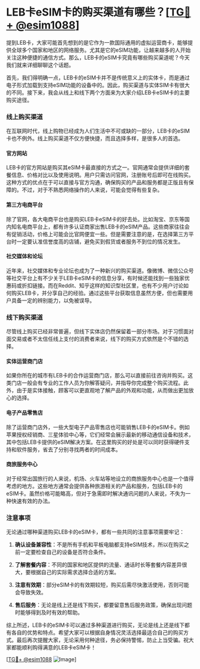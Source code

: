 # LEB卡eSIM卡的购买渠道有哪些？[[TG💪+ @esim1088](https://t.me/s/esim1088)]

提到LEB卡，大家可能首先想到的是它作为一款国际通用的虚拟运营商卡，能够提供全球多个国家和地区的网络服务。尤其是它的eSIM功能，让越来越多的人开始关注这种便捷的通信方式。那么，LEB卡的eSIM卡究竟有哪些购买渠道呢？今天我们就来详细聊聊这个话题。

首先，我们得明确一点，LEB卡的eSIM卡并不是传统意义上的实体卡，而是通过电子形式加载到支持eSIM功能的设备中的。因此，购买渠道与实体SIM卡有很大的不同。接下来，我会从线上和线下两个方面来为大家介绍LEB卡eSIM卡的主要购买途径。

### 线上购买渠道

在互联网时代，线上购物已经成为人们生活中不可或缺的一部分，LEB卡的eSIM卡也不例外。线上购买渠道不仅方便快捷，而且选择多样，是很多人的首选。

#### 官方网站

LEB卡的官方网站是购买其eSIM卡最直接的方式之一。官网通常会提供详细的套餐信息、价格对比以及使用说明。用户只需访问官网，注册账号后即可在线购买。这种方式的优点在于可以直接与官方沟通，确保购买的产品和服务都是正版且有保障的。不过，对于不熟悉网络操作的人来说，可能会觉得有些复杂。

#### 第三方电商平台

除了官网，各大电商平台也是购买LEB卡eSIM卡的好去处。比如淘宝、京东等国内知名电商平台上，都有许多认证商家出售LEB卡的eSIM产品。这些商家往往会有促销活动，价格上可能会比官网便宜一些。但是需要注意的是，在选择第三方平台时一定要认准信誉度高的店铺，避免买到假货或者服务不到位的情况发生。

#### 社交媒体和论坛

近年来，社交媒体和专业论坛也成为了一种新兴的购买渠道。像微博、微信公众号等社交平台上有不少关于LEB卡eSIM卡的信息分享，有时候还能找到一些独家优惠码或折扣链接。而在Reddit、知乎这样的知识型社区里，也有不少用户讨论如何购买LEB卡，并分享自己的经验。通过这些平台获取信息虽然方便，但也需要用户具备一定的辨别能力，以免被误导。

### 线下购买渠道

尽管线上购买已经非常普遍，但线下实体店仍然保留着一部分市场。对于习惯面对面交易或者不太信任线上支付的消费者来说，线下的购买方式依然是个不错的选择。

#### 实体运营商门店

如果你所在的城市有LEB卡的合作运营商门店，那么可以直接前往咨询并购买。这类门店一般会有专业的工作人员为你解答疑问，并指导你完成整个购买流程。此外，由于是实体接触，顾客可以更直观地了解产品的外观和功能，从而做出更加放心的选择。

#### 电子产品零售店

除了运营商门店外，一些大型电子产品零售店也可能销售LEB卡的eSIM卡。例如苹果授权经销商、三星体验中心等，它们经常会展示最新的移动通信设备和技术，其中包括LEB卡提供的eSIM解决方案。在这里购买的好处是可以同时获得硬件支持和软件服务，省去了分别寻找两者的时间成本。

#### 商旅服务中心

对于经常出国旅行的人来说，机场、火车站等地设立的商旅服务中心也是一个值得考虑的地方。这些地方通常会提供各种旅游相关的产品和服务，包括LEB卡的eSIM卡。虽然价格可能略高，但对于急需即时解决通讯问题的人来说，不失为一种快速有效的办法。

### 注意事项

无论通过哪种渠道购买LEB卡的eSIM卡，都有一些共同的注意事项需要牢记：

1. **确认设备兼容性**：不是所有手机和平板电脑都支持eSIM技术，所以在购买之前一定要检查自己的设备是否符合条件。
   
2. **了解套餐内容**：不同的国家和地区提供的流量、通话时长等套餐内容差异很大，要根据自己的实际需求选择合适的方案。

3. **注意有效期**：部分eSIM卡的有效期较短，购买后需尽快激活使用，否则可能会导致失效。

4. **售后服务**：无论是线上还是线下购买，都要留意售后服务政策，确保出现问题时能够得到及时有效的帮助。

综上所述，LEB卡的eSIM卡可以通过多种渠道进行购买，无论是线上还是线下都有各自的优势和特点。希望大家可以根据自身情况灵活选择最适合自己的购买方式。最后再次提醒大家，无论采用何种途径，务必保持警惕，防止上当受骗。祝大家都能顺利购得满意的LEB卡eSIM卡！

[[TG💪+ @esim1088](https://t.me/s/esim1088) ![Image](https://i.postimg.cc/4NQfJmqS/Snipaste-2025-05-13-00-14-12.png)]